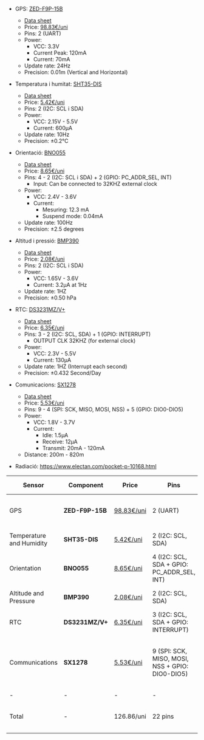 - GPS: [ZED-F9P-15B](https://www.u-blox.com/en/product/zed-f9p-module)
  - [Data sheet](https://content.u-blox.com/sites/default/files/documents/ZED-F9P-15B_DataSheet_UBX-23009090.pdf)
  - Price: [98.83€/uni](https://www.u-blox.com/en/product/zed-f9p-module)
  - Pins: 2 (UART)
  - Power:
    - VCC: 3.3V
    - Current Peak: 120mA
    - Current: 70mA
  - Update rate: 24Hz
  - Precision: 0.01m (Vertical and Horizontal)

- Temperatura i humitat: [SHT35-DIS](https://mou.sr/3Whj1kr)
  - [Data sheet](https://www.mouser.es/datasheet/2/682/Sensirion_Humidity_Sensors_SHT3x_Datasheet_digital-2001026.pdf)
  - Price: [5.42€/uni](https://mou.sr/3Whj1kr)
  - Pins: 2 (I2C: SCL i SDA)
  - Power:
    - VCC: 2.15V - 5.5V
    - Current: 600µA
  - Update rate: 10Hz
  - Precision: ±0.2°C
  
- Orientació: [BNO055](https://www.bosch-sensortec.com/products/smart-sensor-systems/bno055/)
  - [Data sheet](https://www.bosch-sensortec.com/media/boschsensortec/downloads/datasheets/bst-bno055-ds000.pdf)
  - Price: [8.65€/uni](https://mou.sr/4gNEZnv)
  - Pins: 4 - 2 (I2C: SCL i SDA) + 2 (GPIO: PC_ADDR_SEL, INT)
    - Input: Can be connected to 32KHZ external clock
  - Power:
    - VCC: 2.4V - 3.6V
    - Current: 
      - Mesuring: 12.3 mA
      - Suspend mode: 0.04mA
  - Update rate: 100Hz
  - Precision: ±2.5 degrees

- Altitud i pressió: [BMP390](https://www.bosch-sensortec.com/products/environmental-sensors/pressure-sensors/bmp390/)
  - [Data sheet](https://www.bosch-sensortec.com/media/boschsensortec/downloads/product_flyer/bst-bmp390-fl000.pdf)
  - Price: [2.08€/uni](https://www.mouser.de/ProductDetail/Bosch-Sensortec/BMP390?qs=QNEnbhJQKvYQVfvRMgo2YA%3D%3D)
  - Pins: 2 (I2C: SCL i SDA)
  - Power:
    - VCC: 1.65V - 3.6V
    - Current: 3.2µA at 1Hz
  - Update rate: 1HZ
  - Precision: ±0.50 hPa

- RTC: [DS3231MZ/V+](https://www.digikey.es/es/products/detail/analog-devices-inc-maxim-integrated/DS3231MZ-V/3133910)
  - [Data sheet](https://www.analog.com/media/en/technical-documentation/data-sheets/DS3231M.pdf)
  - Price: [6.35€/uni](https://www.digikey.es/es/products/detail/analog-devices-inc-maxim-integrated/DS3231MZ-V/3133910)
  - Pins: 3 - 2 (I2C: SCL, SDA) + 1 (GPIO: INTERRUPT)
    - OUTPUT CLK 32KHZ (for external clock)
  - Power:
    - VCC: 2.3V - 5.5V
    - Current: 130µA
  - Update rate: 1HZ (Interrupt each second)
  - Precision: ±0.432 Second/Day

- Comunicacions: [SX1278](https://www.semtech.com/products/wireless-rf/lora-connect/sx1278)
  - [Data sheet](https://semtech.my.salesforce.com/sfc/p/#E0000000JelG/a/2R0000001Rc1/QnUuV9TviODKUgt_rpBlPz.EZA_PNK7Rpi8HA5..Sbo)
  - Price: [5.53€/uni](https://mou.sr/3BSIcTD)
  - Pins: 9 - 4 (SPI: SCK, MISO, MOSI, NSS) + 5 (GPIO: DIO0-DIO5)
  - Power:
    - VCC: 1.8V - 3.7V
    - Current:
      - Idle: 1.5µA
      - Receive: 12µA
      - Transmit: 20mA - 120mA
  - Distance: 200m - 820m

- Radiació: https://www.electan.com/pocket-p-10168.html


| Sensor                   | Component       | Price                                                                                                         | Pins                                            | VCC          | Current                                            | Update Rate | Precision                        |
| ------------------------ | --------------- | ------------------------------------------------------------------------------------------------------------- | ----------------------------------------------- | ------------ | -------------------------------------------------- | ----------- | -------------------------------- |
| GPS                      | **ZED-F9P-15B** | [98.83€/uni](https://www.u-blox.com/en/product/zed-f9p-module)                                                | 2 (UART)                                        | 3.3V         | Peak: 120mA, Typical: 70mA                         | 24Hz        | ±0.01m (Vertical and Horizontal) |
| Temperature and Humidity | **SHT35-DIS**   | [5.42€/uni](https://mou.sr/3Whj1kr)                                                                           | 2 (I2C: SCL, SDA)                               | 2.15V - 5.5V | 600µA                                              | 10Hz        | ±0.2°C                           |
| Orientation              | **BNO055**      | [8.65€/uni](https://mou.sr/4gNEZnv)                                                                           | 4 (I2C: SCL, SDA + GPIO: PC_ADDR_SEL, INT)      | 2.4V - 3.6V  | Measuring: 12.3 mA, Suspend: 0.04mA                | 100Hz       | ±2.5 degrees                     |
| Altitude and Pressure    | **BMP390**      | [2.08€/uni](https://www.mouser.de/ProductDetail/Bosch-Sensortec/BMP390?qs=QNEnbhJQKvYQVfvRMgo2YA%3D%3D)       | 2 (I2C: SCL, SDA)                               | 1.65V - 3.6V | 3.2µA at 1Hz                                       | 1Hz         | ±0.50 hPa                        |
| RTC                      | **DS3231MZ/V+** | [6.35€/uni](https://www.digikey.es/es/products/detail/analog-devices-inc-maxim-integrated/DS3231MZ-V/3133910) | 3 (I2C: SCL, SDA + GPIO: INTERRUPT)             | 2.3V - 5.5V  | 130µA                                              | 1Hz         | ±0.432 Second/Day                |
| Communications           | **SX1278**      | [5.53€/uni](https://mou.sr/3BSIcTD)                                                                           | 9 (SPI: SCK, MISO, MOSI, NSS + GPIO: DIO0-DIO5) | 1.8V - 3.7V  | Idle: 1.5µA, Receive: 12µA, Transmit: 20mA - 120mA | -           | Operating distance: 200m - 820m  |
| -                        | -               | -                                                                                                             | -                                               | -            | -                                                  | -           | -                                |
| Total                    | -               | 126.86/uni                                                                                                    | 22 pins                                         | -            | Peak: 389.43mA, Typical: 83.04mA                   | -           | -                                |